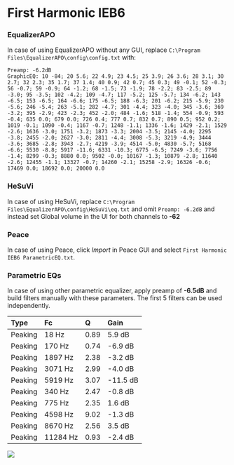 # First Harmonic IEB6

### EqualizerAPO
In case of using EqualizerAPO without any GUI, replace `C:\Program Files\EqualizerAPO\config\config.txt`
with:
```
Preamp: -6.2dB
GraphicEQ: 10 -84; 20 5.6; 22 4.9; 23 4.5; 25 3.9; 26 3.6; 28 3.1; 30 2.7; 32 2.3; 35 1.7; 37 1.4; 40 0.9; 42 0.7; 45 0.3; 49 -0.1; 52 -0.3; 56 -0.7; 59 -0.9; 64 -1.2; 68 -1.5; 73 -1.9; 78 -2.2; 83 -2.5; 89 -3.0; 95 -3.5; 102 -4.2; 109 -4.7; 117 -5.2; 125 -5.7; 134 -6.2; 143 -6.5; 153 -6.5; 164 -6.6; 175 -6.5; 188 -6.3; 201 -6.2; 215 -5.9; 230 -5.6; 246 -5.4; 263 -5.1; 282 -4.7; 301 -4.4; 323 -4.0; 345 -3.6; 369 -3.2; 395 -2.9; 423 -2.3; 452 -2.0; 484 -1.6; 518 -1.4; 554 -0.9; 593 -0.4; 635 0.0; 679 0.0; 726 0.4; 777 0.7; 832 0.7; 890 0.5; 952 0.2; 1019 -0.1; 1090 -0.4; 1167 -0.7; 1248 -1.1; 1336 -1.6; 1429 -2.1; 1529 -2.6; 1636 -3.0; 1751 -3.2; 1873 -3.3; 2004 -3.5; 2145 -4.0; 2295 -3.8; 2455 -2.0; 2627 -3.0; 2811 -4.4; 3008 -5.3; 3219 -4.9; 3444 -3.6; 3685 -2.8; 3943 -2.7; 4219 -3.9; 4514 -5.0; 4830 -5.7; 5168 -6.6; 5530 -8.8; 5917 -11.6; 6331 -10.3; 6775 -6.5; 7249 -3.6; 7756 -1.4; 8299 -0.3; 8880 0.0; 9502 -0.0; 10167 -1.3; 10879 -2.8; 11640 -2.6; 12455 -1.1; 13327 -0.7; 14260 -2.1; 15258 -2.9; 16326 -0.6; 17469 0.0; 18692 0.0; 20000 0.0
```

### HeSuVi
In case of using HeSuVi, replace `C:\Program Files\EqualizerAPO\config\HeSuVi\eq.txt` and omit `Preamp:
-6.2dB` and instead set Global volume in the UI for both channels to **-62**

### Peace
In case of using Peace, click *Import* in Peace GUI and select `First Harmonic IEB6 ParametricEQ.txt`.

### Parametric EQs
In case of using other parametric equalizer, apply preamp of **-6.5dB** and build filters manually with
these parameters. The first 5 filters can be used independently.

| Type    | Fc       |    Q | Gain     |
|:--------|:---------|:-----|:---------|
| Peaking | 18 Hz    | 0.89 | 5.9 dB   |
| Peaking | 170 Hz   | 0.74 | -6.9 dB  |
| Peaking | 1897 Hz  | 2.38 | -3.2 dB  |
| Peaking | 3071 Hz  | 2.99 | -4.0 dB  |
| Peaking | 5919 Hz  | 3.07 | -11.5 dB |
| Peaking | 340 Hz   | 2.47 | -0.8 dB  |
| Peaking | 775 Hz   | 2.35 | 1.6 dB   |
| Peaking | 4598 Hz  | 9.02 | -1.3 dB  |
| Peaking | 8670 Hz  | 2.56 | 3.5 dB   |
| Peaking | 11284 Hz | 0.93 | -2.4 dB  |

![](https://raw.githubusercontent.com/jaakkopasanen/AutoEq/master/results/innerfidelity/sbaf-serious/First%20Harmonic%20IEB6/First%20Harmonic%20IEB6.png)